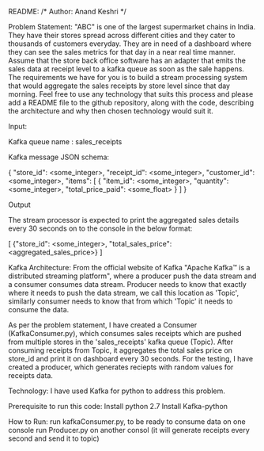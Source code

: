 README:
/*  Author: Anand Keshri */

Problem Statement:
"ABC" is one of the largest supermarket chains in India. They have their stores spread across different cities and they cater to thousands of customers everyday. They are in need of a dashboard where they can see the sales metrics for that day in a near real time manner. Assume that the store back office software has an adapter that emits the sales data at receipt level to a kafka queue as soon as the sale happens. The requirements we have for you is to build a stream processing system that would aggregate the sales receipts by store level since that day morning. Feel free to use any technology that suits this process and please add a README file to the github repository, along with the code, describing the architecture and why then chosen technology would suit it. 

Input: 

Kafka queue name : sales_receipts

Kafka message JSON schema: 

{
    "store_id": <some_integer>,
    "receipt_id": <some_integer>,
    "customer_id": <some_integer>,
    "items": [
        {
            "item_id": <some_integer>,
            "quantity": <some_integer>,
            "total_price_paid": <some_float>
        }
    ]
}

Output

The stream processor is expected to print the aggregated sales details every 30 seconds on to the console in the below format:

[
    {"store_id": <some_integer>, "total_sales_price": <aggregated_sales_price>}
]


Kafka Architecture:
From the official website of Kafka "Apache Kafka™ is a distributed streaming platform", where a producer push the data stream and a consumer consumes data stream.
Producer needs to know that exactly where it needs to push the data stream, we call this location as 'Topic', similarly consumer needs to know that from which 'Topic' it
needs to consume the data.

As per the problem statement, I have created a Consumer (KafkaConsumer.py), which consumes sales receipts which are pushed from multiple stores in the 'sales_receipts' kafka queue (Topic).
After consuming receipts from Topic, it aggregates the total sales price on store_id and print it on dashboard every 30 seconds. For the testing, I have created a producer,
which generates reciepts with random values for receipts data.

Technology:
I have used Kafka for python to address this problem.



Prerequisite to run this code:
Install python 2.7
Install Kafka-python

How to Run:
run kafkaConsumer.py, to be ready to consume data on one console
run Producer.py  on another consol (it will generate receipts every second and send it to topic)




